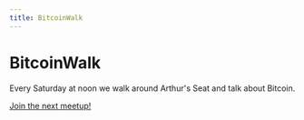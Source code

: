 ```yaml
---
title: BitcoinWalk
---
```


# BitcoinWalk

Every Saturday at noon we walk around Arthur's Seat and talk about Bitcoin.

[Join the next meetup!](https://www.meetup.com/BitcoinWalk/)

